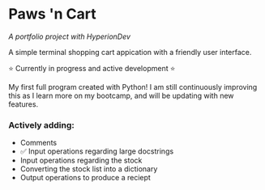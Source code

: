 # Paws 'n Cart
_A portfolio project with HyperionDev_

A simple terminal shopping cart appication with a friendly user
interface. 

⭐ Currently in progress and active development  ⭐

My first full program created with Python! I am still continuously improving this as I learn more on my bootcamp, and will be updating with new features. 

### Actively adding:
* Comments
* ✅ Input operations regarding large docstrings 
* Input operations regarding the stock
* Converting the stock list into a dictionary
* Output operations to produce a reciept
